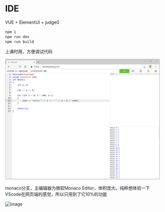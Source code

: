 # IDE
 
VUE + ElementUI + judge0

```
npm i
npm run dev
npm run build
```

上课时用，方便调试代码

![pic](https://github.com/Fromnowon/IDE/blob/main/pic/ide.PNG)

monaco分支，主编辑器为微软Monaco Editor，体积庞大。纯粹想体验一下VScode在网页端的感觉，所以只用到了它10%的功能

![image](https://user-images.githubusercontent.com/2792725/114507837-44cfd300-9c66-11eb-9e76-e261b1989be4.png)
